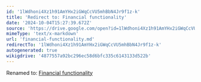 ```yaml
---
id: '1lWdhoni4Xz1h91AmYHx2iGWqCcVU5mhBbN4Jr9f1z-k'
title: 'Redirect to: Financial functionality'
date: '2024-10-04T15:27:39.672Z'
source: 'https://drive.google.com/open?id=1lWdhoni4Xz1h91AmYHx2iGWqCcVU5mhBbN4Jr9f1z-k'
mimeType: 'text/x-markdown'
url: 'financial-functionality.md'
redirectTo: '1lWdhoni4Xz1h91AmYHx2iGWqCcVU5mhBbN4Jr9f1z-k'
autogenerated: true
wikigdrive: '4877557a92bc296ec58d6bfc335c6143133d522b'
---
```

Renamed to: [Financial functionality](financial-functionality.md)
